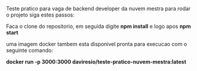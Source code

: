Teste pratico para vaga de backend developer da nuvem mestra
para rodar o projeto siga estes passos:

Faca o clone do repositorio, em seguida digite  **npm install** e logo apos **npm start**

uma imagem docker tambem esta disponivel pronta para execucao com o seguinte comando:

**docker run -p 3000:3000 daviresio/teste-pratico-nuvem-mestra:latest**
